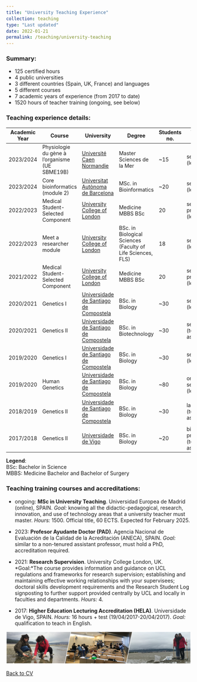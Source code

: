 ```yaml
---
title: "University Teaching Experience"
collection: teaching
type: "Last updated"
date: 2022-01-21
permalink: /teaching/university-teaching
---
```


### Summary:
* 125 certified hours
* 4 public universities
* 3 different countries (Spain, UK, France) and languages
* 5 different courses
* 7 academic years of experience (from 2017 to date)
* 1520 hours of teacher training (ongoing, see below)

### Teaching experience details:

| Academic Year | Course | University | Degree | Students no. | Type (My role) | Hours | Language | Country |
| ------------- | ------------- | ------------- |------------- |------------- | ------------- | ------------- | ------------- | ------------- |
| 2023/2024     | Physiologie du gène à l’organisme (UE SBME19B) | [Université Caen Normandie](https://www.unicaen.fr/) | Master Sciences de la Mer | ~15 | seminar (lecturer) | 2 | French | France |
| 2023/2024     | Core bioinformatics (module 2) | [Universitat Autònoma de Barcelona](https://www.uab.cat/web/estudiar/official-master-s-degrees/general-information/bioinformatics-1096480962610.html?param1=1327908905033) | MSc. in Bioinformatics | ~20 | seminar (lecturer) | 1 | English | Spain |
| 2022/2023     | Medical Student-Selected Component | [University College of London](https://www.ucl.ac.uk/) | Medicine MBBS BSc | 20 | seminar + practice (lecturer) | 12 |  English | UK |
| 2022/2023     | Meet a researcher module | [University College of London](https://www.ucl.ac.uk/) | BSc. in Biological Sciences (Faculty of Life Sciences, FLS) | 18 | seminars (lecturer) | 16 | English | UK |
| 2021/2022     | Medical Student-Selected Component | [University College of London](https://www.ucl.ac.uk/) | Medicine MBBS BSc | 20 | seminar + practice (lecturer) | 12 | English | UK |
| 2020/2021     | Genetics I | [Universidade de Santiago de Compostela](https://www.usc.gal) | BSc. in Biology | ~30 | seminars (lecturer) | 40 | Spanish | Spain |
| 2020/2021     | Genetics II | [Universidade de Santiago de Compostela](https://www.usc.gal) | BSc. in Biotechnology | ~30 | seminars (teaching assistant) | 8 | Spanish | Spain |
| 2019/2020     | Genetics I | [Universidade de Santiago de Compostela](https://www.usc.gal) | BSc. in Biology | ~30 | seminars (lecturer) | 13 | Spanish | Spain |
| 2019/2020     | Human Genetics | [Universidade de Santiago de Compostela](https://www.usc.gal) | BSc. in Biology | ~80 | online seminar (lecturer) | 2 | Spanish | Spain |
| 2018/2019     | Genetics II | [Universidade de Santiago de Compostela](https://www.usc.gal) | BSc. in Biology | ~30 | lab practice (teaching assistant) | 16 | Spanish | Spain |
| 2017/2018     | Genetics II | [Universidade de Vigo](https://www.uvigo.gal) | BSc. in Biology | ~20 | bioinformatic practice (teaching assistant) | 3 | English | Spain |

**Legend**:  
BSc: Bachelor in Science  
MBBS: Medicine Bachelor and Bachelor of Surgery  


### Teaching training courses and accreditations:

* ongoing: **MSc in University Teaching**. Universidad Europea de Madrid (online), SPAIN. *Goal:* knowing all the didactic-pedagogical, research, innovation, and use of technology areas that a university teacher must master. *Hours:* 1500. Official title, 60 ECTS. Expected for February 2025.

* 2023: **Profesor Ayudante Doctor (PAD)**. Agencia Nacional de Evaluación de la Calidad de la Acreditación (ANECA), SPAIN. *Goal:* similar to a non-tenured assistant professor, must hold a PhD, accreditation required.

* 2021: **Research Supervision**. University College London, UK. *Goal:*The course provides information and guidance on UCL regulations and frameworks for research supervision; establishing and maintaining effective working relationships with your supervisees; doctoral skills development requirements and the Research Student Log signposting to further support provided centrally by UCL and locally in faculties and departments. *Hours:* 4.

* 2017: **Higher Education Lecturing Accreditation (HELA)**. Universidade de Vigo, SPAIN. *Hours:* 16 hours + test (19/04/2017-20/04/2017). *Goal:* qualification to teach in English.
  
<img src='/images/Tira_FotosTeaching-noNames_AliciaLBruzos.png'>  


[Back to CV](https://albruzos.github.io/cv/)




<!---
Text in plain text:

2023/2024	
* Physiologie du gène à l’organisme (UE SBME19B). Université Caen Normandie, FRANCE. Master Sciences de la Mer. Students no.: 15. Role: lecturer. Type: seminar. Hours: 2 (French)
* Module 2: core bioinformatics. Universitat Autònoma de Barcelona, SPAIN. Msc. in Bioinformatics. Students no.: 20. Role: lecturer. Type: seminar. Hours: 1 (English)
2022/2023	
* Medical Student-Selected Component. University College of London, UK. MBBS BSc. in Medicine. Students no.: 20. Role: lecturer. Type: seminar + practice. Hours: 12 (English)
* Meet a researcher module. University College London, UK. Faculty of Life Sciences. BSc. in Biological Sciences. Students no.: 18. Role: lecturer. Type: seminars. Hours: 16 (English)
2021/2022	
* Medical Student-Selected Component. University College London, UK. MBBS BSc. in Medicine. Students no.: 20. Role: lecturer. Type: seminar + practice Hours: 12 (English)
2020/2021	
* Genetics I. Univ. de Santiago de Compostela, SPAIN. BSc. in Biology. Students no.: ~30. Role: lecturer. Type: seminars. Hours: 40 (Spanish)
* Genetics II. Universidade de Santiago de Compostela, SPAIN. BSc. in Biotechnology. Students no.: ~30. Role: teaching assistant. Type: seminars. Hours: 8 (Spanish)
2019/2020 
* Genetics I. Univ. de Santiago de Compostela, SPAIN. BSc. in Biology. Students no.:  ~30. Role: lecturer. Type: seminars. Hours: 13 (Spanish)
* Human Genetics. Universidade de Santiago de Compostela, SPAIN. BSc. in Biology. Students no.: ~80. Role: lecturer. Type: online seminar. Hours: 2 (Spanish) 
2018/2019 
* Genetics II. Univ. de Santiago de Compostela, SPAIN. BSc. in Biology. Students no.: ~30. Role: teaching assistant. Type: lab practice. Hours: 16 (Spanish) 
2017/2018	
* Genetics II. Universidade de Vigo, SPAIN. BSc. in Biology. Students no.: ~20. Role: teaching assistant. Type: bioinformatic practice. Hours: 3 (English) 

-->
